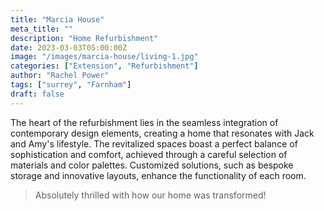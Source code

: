 ```yaml
---
title: "Marcia House"
meta_title: ""
description: "Home Refurbishment"
date: 2023-03-03T05:00:00Z
image: "/images/marcia-house/living-1.jpg"
categories: ["Extension", "Refurbishment"]
author: "Rachel Power"
tags: ["surrey", "Farnham"]
draft: false
---
```


The heart of the refurbishment lies in the seamless integration of contemporary design elements, creating a home that resonates with Jack and Amy's lifestyle. The revitalized spaces boast a perfect balance of sophistication and comfort, achieved through a careful selection of materials and color palettes. Customized solutions, such as bespoke storage and innovative layouts, enhance the functionality of each room.

> Absolutely thrilled with how our home was transformed!